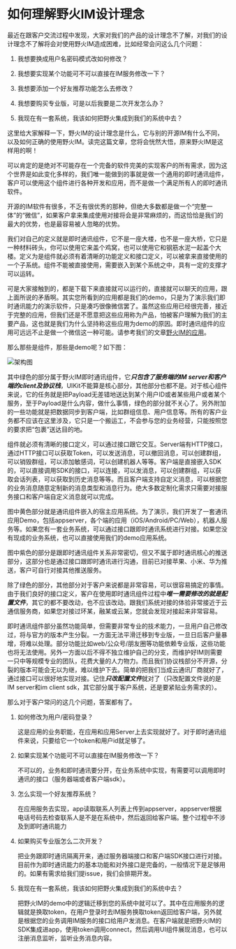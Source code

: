 # 如何理解野火IM设计理念

最近在跟客户交流过程中发现，大家对我们的产品的设计理念不了解，对我们的设计理念不了解将会对使用野火IM造成困难，比如经常会问这么几个问题：

1. 我想要换成用户名密码模式改如何修改？

2. 我想要实现某个功能可不可以直接在IM服务修改一下？

3. 我想要添加一个好友推荐功能怎么去修改？

4. 我想要购买专业版，可是以后我要是二次开发怎么办？

5. 我现在有一套系统，我该如何把野火集成到我们的系统中去？



这里给大家解释一下，野火IM的设计理念是什么，它与别的开源IM有什么不同，以及如何正确的使用野火IM。读完这篇文章，您将会恍然大悟，原来野火IM是这样用的啊！

可以肯定的是绝对不可能存在一个完备的软件完美的实现客户的所有需求，因为这个世界是如此变化多样的，我们唯一能做到的事就是做一个通用的即时通讯组件，客户可以使用这个组件进行各种开发和应用，而不是做一个满足所有人的即时通讯软件。

开源的IM软件有很多，不乏有很优秀的那种，但绝大多数都是做一个“完整一体”的“微信”，如果客户拿来集成使用对接将会是非常麻烦的，而这恰恰是我们的最大的优势，也是最容易被人忽略的优势。

我们对自己的定义就是即时通讯组件，它不是一座大楼，也不是一座大桥，它只是一种材料砖头，你可以使用它来盖个鸡窝，也可以使用它和钢筋水泥一起盖个大楼。定义为是组件就必须有着清晰的功能定义和接口定义，可以被拿来直接使用的一个子系统。组件不能被直接使用，需要嵌入到某个系统之中，具有一定的支撑才可以运转。

可是大家接触到的，都是下载下来直接就可以运行的，直接就可以聊天的应用，跟上面所说的矛盾啊。其实您所看到的应用都是我们的demo，只是为了演示我们即时通讯能力的演示软件，只是凑巧很像微信罢了。虽然这些应用已经很完善，接近于完整的应用，但我们还是不愿意把这些应用称为产品，怕被客户理解为我们的主要产品，这也就是我们为什么坚持称这些应用为demo的原因。即时通讯组件的应用可远远不止是做一个微信这一种可能。请参考我们的文章[野火IM的应用](https://zhuanlan.zhihu.com/p/60797772)。

那么那些是组件，那些是demo呢？如下图：

![架构图](https://docs.wildfirechat.net/architecture/wildfire_architecture.png)

其中绿色的部分属于野火IM即时通讯组件，它***只包含了服务端的IM server和客户端的client及协议栈***，UIKit不能算是核心部分，其他部分也都不是。对于核心组件来说，它的任务就是把Payload无差错地送达到某个用户ID或者某些用户或者某个服务，至于Payload是什么内容，做什么事情，绿色的部分就不关心了。另外附加的一些功能就是把数据同步到客户端，比如群组信息、用户信息等。所有的客户业务都不应该在这里涉及，它只是一个搬运工，不会参与您的业务经营，只能按照您的要求把“包裹”送达目的地。

组件就必须有清晰的接口定义，可以通过接口跟它交互。Server端有HTTP接口，通过HTTP接口可以获取Token，可以发送消息，可以撤回消息，可以创建群组，可以销毁群组，可以添加敏感词，可以创建机器人等等。客户端是直接嵌入SDK的，可以直接调用SDK的接口，可以连接，可以发消息，可以创建群组，可以获取会话列表，可以获取到历史消息等等。而且客户端支持自定义消息，可以根据您的业务消息随意定制新的消息类型和消息行为。绝大多数定制化需求只需要对接服务接口和客户端自定义消息就可以完成。

图中黄色部分就是通讯组件嵌入的宿主应用系统。为了演示，我们开发了一套通讯应用Demo，包括appserver，各个端的应用（iOS/Android/PC/Web），机器人服务等。如果您有一套业务系统，可以通过接口跟即时通讯系统进行对接。如果您没有现成的业务系统，也可以直接使用我们的demo应用系统。

图中紫色的部分是跟即时通讯组件关系非常密切，但又不属于即时通讯核心的推送部分，这部分也是通过接口跟即时通讯进行沟通，目前已对接苹果、小米、华为推送，客户可自行对接其他推送服务。

除了绿色的部分，其他部分对于客户来说都是非常容易，可以很容易搞定的事情。由于我们良好的接口定义，客户在使用即时通讯组件过程中***唯一需要修改的就是配置文件***，其它的都不要改动，也不应该改动。跟我们系统对接的体验非常接近于云通信服务商，如果您对接过环某，融某或云某，您就会发现对接起来非常容易。

即时通讯组件部分虽然功能简单，但需要非常专业的技术能力，一旦用户自己修改过，将与官方的版本产生分裂。一方面无法平滑迁移到专业版，一旦日后客户量暴增，将难以处理。部分功能比如web/公众号/朋友圈等功能依赖专业版，这些功能也将无法使用。另外一方面以后不得不独立维护自己的分支，而维护好IM则需要一只中等规模专业的团队，花费大量的人力物力。而且我们协议栈部分不开源，分裂的版本可能会无以为继，难以维护下去。简单的把我们当成云通讯厂商就好了，通过接口可以很好地实现对接。记住***只改配置文件***就对了（只改配置文件说的是IM server和im client sdk，其它部分属于客户系统，还是要紧贴业务需求的）。

那么对于客户常问的这几个问题，答案都有了。

1. 如何修改为用户/密码登录？

   这是应用的业务职能，在应用和应用Server上去实现就好了。对于即时通讯组件来说，只要给它一个token和用户id就足够了。

2. 如果实现某个功能可不可以直接在IM服务修改一下？

   不可以的，业务和即时通讯要分开，在业务系统中实现，有需要可以调用即时通讯的接口（服务器端或者客户端sdk）。

3. 怎么实现一个好友推荐系统？

   在应用服务去实现，app读取联系人列表上传到appserver，appserver根据电话号码去检查联系人是不是在系统中，然后返回给客户端。整个过程中不涉及到即时通讯能力

4. 如果购买专业版怎么二次开发？

   把业务跟即时通讯隔离开来，通过服务器端接口和客户端SDK接口进行对接。目前作为即时通讯能力的基本功能和对外接口是完备的，一般情况下是足够用的。如果有需求给我们提issue，我们会排期开发。

5. 我现在有一套系统，我该如何把野火集成到我们的系统中去？

   把野火IM的demo中的逻辑迁移到您的系统中就可以了。其中在应用服务的逻辑就是换取token，在用户登录时去IM服务换取token返回给客户端，另外就是根据您的业务调用IM服务的接口给用户发消息。在客户端就是把野火IM的SDK集成进app，使用token调用connect，然后调用UI组件展现消息，也可以注册消息监听，监听业务消息内容。
